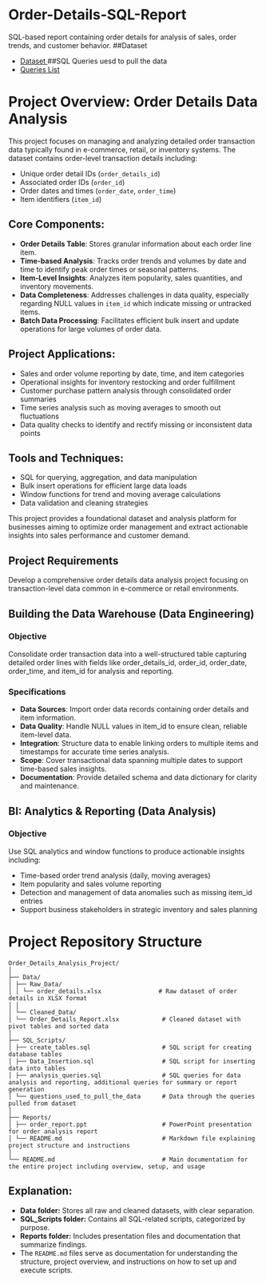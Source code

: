 # Order-Details-SQL-Report
SQL-based report containing order details for analysis of sales, order trends, and customer behavior.
##Dataset
- <a href = "https://github.com/bsyamini/Order-Details-SQL-Report/tree/main/data"> Dataset </a>
##SQL Queries uesd to pull the data
- <a href = "https://github.com/bsyamini/Order-Details-SQL-Report/tree/main/sql_scripts"> Queries List </a>

# Project Overview: Order Details Data Analysis

This project focuses on managing and analyzing detailed order transaction data typically found in e-commerce, retail, or inventory systems. The dataset contains order-level transaction details including:
- Unique order detail IDs (`order_details_id`)
- Associated order IDs (`order_id`)
- Order dates and times (`order_date`, `order_time`)
- Item identifiers (`item_id`)

## Core Components:
- **Order Details Table**: Stores granular information about each order line item.
- **Time-based Analysis**: Tracks order trends and volumes by date and time to identify peak order times or seasonal patterns.
- **Item-Level Insights**: Analyzes item popularity, sales quantities, and inventory movements.
- **Data Completeness**: Addresses challenges in data quality, especially regarding NULL values in `item_id` which indicate missing or untracked items.
- **Batch Data Processing**: Facilitates efficient bulk insert and update operations for large volumes of order data.

## Project Applications:
- Sales and order volume reporting by date, time, and item categories
- Operational insights for inventory restocking and order fulfillment
- Customer purchase pattern analysis through consolidated order summaries
- Time series analysis such as moving averages to smooth out fluctuations
- Data quality checks to identify and rectify missing or inconsistent data points

## Tools and Techniques:
- SQL for querying, aggregation, and data manipulation
- Bulk insert operations for efficient large data loads
- Window functions for trend and moving average calculations
- Data validation and cleaning strategies

This project provides a foundational dataset and analysis platform for businesses aiming to optimize order management and extract actionable insights into sales performance and customer demand.

## Project Requirements  
Develop a comprehensive order details data analysis project focusing on transaction-level data common in e-commerce or retail environments.

## Building the Data Warehouse (Data Engineering)  

### Objective  
Consolidate order transaction data into a well-structured table capturing detailed order lines with fields like order_details_id, order_id, order_date, order_time, and item_id for analysis and reporting.

### Specifications  
- **Data Sources**: Import order data records containing order details and item information.  
- **Data Quality**: Handle NULL values in item_id to ensure clean, reliable item-level data.  
- **Integration**: Structure data to enable linking orders to multiple items and timestamps for accurate time series analysis.  
- **Scope**: Cover transactional data spanning multiple dates to support time-based sales insights.  
- **Documentation**: Provide detailed schema and data dictionary for clarity and maintenance.

## BI: Analytics & Reporting (Data Analysis)  

### Objective  
Use SQL analytics and window functions to produce actionable insights including:  
- Time-based order trend analysis (daily, moving averages)  
- Item popularity and sales volume reporting  
- Detection and management of data anomalies such as missing item_id entries  
- Support business stakeholders in strategic inventory and sales planning  

# Project Repository Structure


 ```
 Order_Details_Analysis_Project/
│
├── Data/
│ ├── Raw_Data/
│ │ └── order_details.xlsx                # Raw dataset of order details in XLSX format
│ │
│ └── Cleaned_Data/
│ └── Order_Details_Report.xlsx            # Cleaned dataset with pivot tables and sorted data
│
├── SQL_Scripts/
│ ├── create_tables.sql                    # SQL script for creating database tables
│ ├── Data_Insertion.sql                   # SQL script for inserting data into tables
│ ├── analysis_queries.sql                 # SQL queries for data analysis and reporting, additional queries for summary or report generation
│ └── questions_used_to_pull_the_data      # Data through the queries pulled from dataset
│
├── Reports/
│ ├── order_report.ppt                     # PowerPoint presentation for order analysis report
│ └── README.md                            # Markdown file explaining project structure and instructions
│
└── README.md                              # Main documentation for the entire project including overview, setup, and usage 
 ``` 



## Explanation:

- **Data folder:** Stores all raw and cleaned datasets, with clear separation.
- **SQL_Scripts folder:** Contains all SQL-related scripts, categorized by purpose.
- **Reports folder:** Includes presentation files and documentation that summarize findings.
- The `README.md` files serve as documentation for understanding the structure, project overview, and instructions on how to set up and execute scripts.
